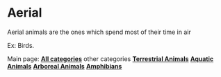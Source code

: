# Aerial

Aerial animals are the ones which spend most of their time in air

Ex: Birds.


Main page: [**All categories**](Wikipedia)
other categories
[**Terrestrial Animals**](terrestrial)
[**Aquatic Animals**](aquatic)
[**Arboreal Animals**](arboreal)
[**Amphibians**](amphibians)
